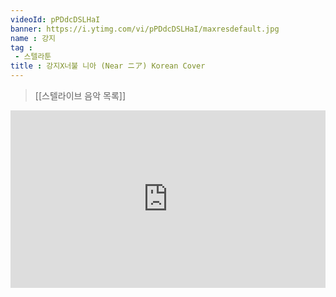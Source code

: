 ```yaml
---
videoId: pPDdcDSLHaI
banner: https://i.ytimg.com/vi/pPDdcDSLHaI/maxresdefault.jpg
name : 강지
tag : 
 - 스텔라툰
title : 강지X너불 니아 (Near ニア) Korean Cover
---
```

> [[스텔라이브 음악 목록]]
<div style="position:relative;width:100%;padding-bottom:56.25%"><iframe style="width:100%;height:100%; position:absolute"  src="https://www.youtube.com/embed/pPDdcDSLHaI"  frameborder="0" allow="accelerometer; autoplay; clipboard-write; encrypted-media; gyroscope; picture-in-picture; web-share" allowfullscreen></iframe></div>
